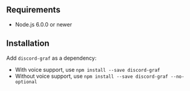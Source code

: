 ## Requirements
- Node.js 6.0.0 or newer

## Installation
Add `discord-graf` as a dependency:
- With voice support, use `npm install --save discord-graf`
- Without voice support, use `npm install --save discord-graf --no-optional`
